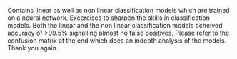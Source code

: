 Contains linear as well as non linear classification models which are trained on a neural network. Excercises to sharpen the skills in classification models. 
Both the linear and the non linear classification models acheived accuracy of >99.5% signalling almost no false positives.
Please refer to the confusion matrix at the end which does an indepth analysis of the models. 
Thank you again. 
